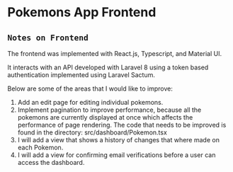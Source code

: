 # Pokemons App Frontend

## `Notes on Frontend`

The frontend was implemented with React.js, Typescript, and Material UI.

It interacts with an API developed with Laravel 8 using a token based authentication implemented using Laravel Sactum. 

Below are some of the areas that I would like to improve:

1. Add an edit page for editing individual pokemons.
2. Implement pagination to improve performance, because all the pokemons are currently displayed at once which affects the performance of page rendering. The code that needs to be improved is found in the directory: src/dashboard/Pokemon.tsx
3. I will add a view that shows a history of changes that where made on each Pokemon. 
4. I will add a view for confirming email verifications before a user can access the dashboard.
